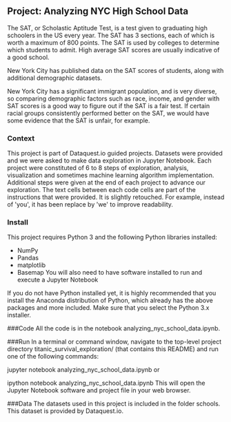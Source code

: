 ## Project: Analyzing NYC High School Data
The SAT, or Scholastic Aptitude Test, is a test given to graduating high schoolers in the US every year. The SAT has 3 sections, each of which is worth a maximum of 800 points. The SAT is used by colleges to determine which students to admit. High average SAT scores are usually indicative of a good school.

New York City has published data on the SAT scores of students, along with additional demographic datasets.

New York City has a significant immigrant population, and is very diverse, so comparing demographic factors such as race, income, and gender with SAT scores is a good way to figure out if the SAT is a fair test. If certain racial groups consistently performed better on the SAT, we would have some evidence that the SAT is unfair, for example.

### Context
This project is part of Dataquest.io guided projects. Datasets were provided and we were asked to make data exploration in Jupyter Notebook. Each project were constituted of 6 to 8 steps of exploration, analysis, visualization and sometimes machine learning algorithm implementation. Additional steps were given at the end of each project to advance our exploration. The text cells between each code cells are part of the instructions that were provided. It is slightly retouched. For example, instead of 'you', it has been replace by 'we' to improve readability.

### Install
This project requires Python 3 and the following Python libraries installed:

- NumPy
- Pandas
- matplotlib
- Basemap
You will also need to have software installed to run and execute a Jupyter Notebook

If you do not have Python installed yet, it is highly recommended that you install the Anaconda distribution of Python, which already has the above packages and more included. Make sure that you select the Python 3.x installer.

###Code
All the code is in the notebook analyzing_nyc_school_data.ipynb.

###Run
In a terminal or command window, navigate to the top-level project directory titanic_survival_exploration/ (that contains this README) and run one of the following commands:

jupyter notebook analyzing_nyc_school_data.ipynb
or

ipython notebook analyzing_nyc_school_data.ipynb
This will open the Jupyter Notebook software and project file in your web browser.

###Data
The datasets used in this project is included in the folder schools. This dataset is provided by Dataquest.io.
